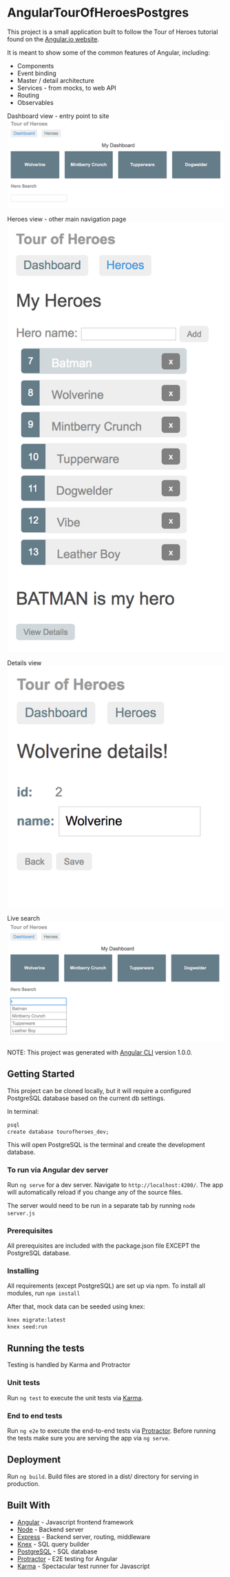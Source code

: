 # AngularTourOfHeroesPostgres

This project is a small application built to follow the Tour of Heroes tutorial found on the [Angular.io website](https://angular.io/).

It is meant to show some of the common features of Angular, including:
* Components
* Event binding
* Master / detail architecture
* Services - from mocks, to web API
* Routing
* Observables

Dashboard view - entry point to site
![dashboard view](README/dashboard_view.png "Dashboard view")

Heroes view - other main navigation page
![heroes view](README/heroes_view.png "Heroes view")

Details view
![details view](README/details_view.png "Details view")

Live search
![heroes search](README/hero_search.png "Heroes search")

NOTE: This project was generated with [Angular CLI](https://github.com/angular/angular-cli) version 1.0.0.

## Getting Started
This project can be cloned locally, but it will require a configured PostgreSQL database based on the current db settings.

In terminal:
```
psql
create database tourofheroes_dev;
```
This will open PostgreSQL is the terminal and create the development database.

### To run via Angular dev server
Run `ng serve` for a dev server. Navigate to `http://localhost:4200/`. The app will automatically reload if you change any of the source files.

The server would need to be run in a separate tab by running `node server.js`

### Prerequisites

All prerequisites are included with the package.json file EXCEPT the PostgreSQL database.

### Installing

All requirements (except PostgreSQL) are set up via npm. To install all modules, run `npm install`

After that, mock data can be seeded using knex:
```
knex migrate:latest
knex seed:run
```

## Running the tests
Testing is handled by Karma and Protractor

### Unit tests
Run `ng test` to execute the unit tests via [Karma](https://karma-runner.github.io).

### End to end tests
Run `ng e2e` to execute the end-to-end tests via [Protractor](http://www.protractortest.org/).
Before running the tests make sure you are serving the app via `ng serve`.

## Deployment
Run `ng build`. Build files are stored in a dist/ directory for serving in production.

## Built With
* [Angular](https://angular.io/) - Javascript frontend framework
* [Node](https://nodejs.org/en/) - Backend server
* [Express](http://expressjs.com/) - Backend server, routing, middleware
* [Knex](http://knexjs.org/) - SQL query builder
* [PostgreSQL](https://www.postgresql.org/) - SQL database
* [Protractor](http://www.protractortest.org/) - E2E testing for Angular
* [Karma](https://karma-runner.github.io) - Spectacular test runner for Javascript
